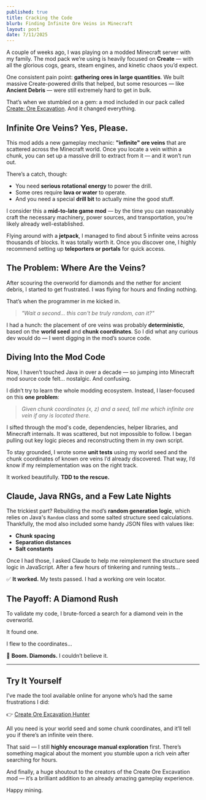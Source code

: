 ```yaml
---
published: true
title: Cracking the Code
blurb: Finding Infinite Ore Veins in Minecraft
layout: post
date: 7/11/2025
---
```


A couple of weeks ago, I was playing on a modded Minecraft server with my family. The mod pack we’re using is heavily focused on **Create** — with all the glorious cogs, gears, steam engines, and kinetic chaos you’d expect.

One consistent pain point: **gathering ores in large quantities**. We built massive Create-powered drills that helped, but some resources — like **Ancient Debris** — were still extremely hard to get in bulk.

That’s when we stumbled on a gem: a mod included in our pack called [Create: Ore Excavation](https://www.curseforge.com/minecraft/mc-mods/create-ore-excavation). And it changed everything.

## Infinite Ore Veins? Yes, Please.

This mod adds a new gameplay mechanic: **"infinite" ore veins** that are scattered across the Minecraft world. Once you locate a vein within a chunk, you can set up a massive drill to extract from it — and it won’t run out.

There’s a catch, though:

- You need **serious rotational energy** to power the drill.
- Some ores require **lava or water** to operate.
- And you need a special **drill bit** to actually mine the good stuff.

I consider this a **mid-to-late game mod** — by the time you can reasonably craft the necessary machinery, power sources, and transportation, you’re likely already well-established.

Flying around with a **jetpack**, I managed to find about 5 infinite veins across thousands of blocks. It was totally worth it. Once you discover one, I highly recommend setting up **teleporters or portals** for quick access.

## The Problem: Where Are the Veins?

After scouring the overworld for diamonds and the nether for ancient debris, I started to get frustrated. I was flying for hours and finding nothing.

That’s when the programmer in me kicked in.

> _"Wait a second… this can't be truly random, can it?"_

I had a hunch: the placement of ore veins was probably **deterministic**, based on the **world seed** and **chunk coordinates**. So I did what any curious dev would do — I went digging in the mod’s source code.

## Diving Into the Mod Code

Now, I haven’t touched Java in over a decade — so jumping into Minecraft mod source code felt… nostalgic. And confusing.

I didn’t try to learn the whole modding ecosystem. Instead, I laser-focused on this **one problem**:

> _Given chunk coordinates (x, z) and a seed, tell me which infinite ore vein if any is located there._

I sifted through the mod's code, dependencies, helper libraries, and Minecraft internals. It was scattered, but not impossible to follow. I began pulling out key logic pieces and reconstructing them in my own script.

To stay grounded, I wrote some **unit tests** using my world seed and the chunk coordinates of known ore veins I’d already discovered. That way, I’d know if my reimplementation was on the right track.

It worked beautifully. **TDD to the rescue.**

## Claude, Java RNGs, and a Few Late Nights

The trickiest part? Rebuilding the mod’s **random generation logic**, which relies on Java's `Random` class and some salted structure seed calculations. Thankfully, the mod also included some handy JSON files with values like:

- **Chunk spacing**
- **Separation distances**
- **Salt constants**

Once I had those, I asked Claude to help me reimplement the structure seed logic in JavaScript. After a few hours of tinkering and running tests...

✅ **It worked.** My tests passed. I had a working ore vein locator.

## The Payoff: A Diamond Rush

To validate my code, I brute-forced a search for a diamond vein in the overworld.

It found one.

I flew to the coordinates...

💎 **Boom. Diamonds.** I couldn’t believe it.

---

## Try It Yourself

I’ve made the tool available online for anyone who’s had the same frustrations I did:

👉 [Create Ore Excavation Hunter](https://create-ore-excavation-hunter.vercel.app/)

All you need is your world seed and some chunk coordinates, and it’ll tell you if there’s an infinite vein there.

That said — I still **highly encourage manual exploration** first. There’s something magical about the moment you stumble upon a rich vein after searching for hours.

And finally, a huge shoutout to the creators of the Create Ore Excavation mod — it’s a brilliant addition to an already amazing gameplay experience.

Happy mining.
